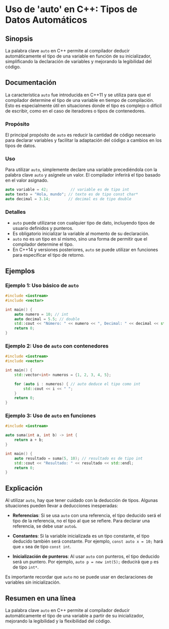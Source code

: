 <!--
Meta Description: # Uso de 'auto' en C++: Tipos de Datos Automáticos ## Sinopsis La palabra clave `auto` en C++ permite al compilador deducir automáticamente el tipo de...
Meta Keywords: auto, tipo, int, una, variable
-->

# Uso de 'auto' en C++: Tipos de Datos Automáticos

## Sinopsis
La palabra clave `auto` en C++ permite al compilador deducir automáticamente el tipo de una variable en función de su inicializador, simplificando la declaración de variables y mejorando la legibilidad del código.

## Documentación
La característica `auto` fue introducida en C++11 y se utiliza para que el compilador determine el tipo de una variable en tiempo de compilación. Esto es especialmente útil en situaciones donde el tipo es complejo o difícil de escribir, como en el caso de iteradores o tipos de contenedores.

### Propósito
El principal propósito de `auto` es reducir la cantidad de código necesario para declarar variables y facilitar la adaptación del código a cambios en los tipos de datos.

### Uso
Para utilizar `auto`, simplemente declare una variable precediéndola con la palabra clave `auto` y asígnele un valor. El compilador inferirá el tipo basado en el valor asignado.

```cpp
auto variable = 42;          // variable es de tipo int
auto texto = "Hola, mundo"; // texto es de tipo const char*
auto decimal = 3.14;        // decimal es de tipo double
```

### Detalles
- `auto` puede utilizarse con cualquier tipo de dato, incluyendo tipos de usuario definidos y punteros.
- Es obligatorio inicializar la variable al momento de su declaración.
- `auto` no es un tipo en sí mismo, sino una forma de permitir que el compilador determine el tipo.
- En C++14 y versiones posteriores, `auto` se puede utilizar en funciones para especificar el tipo de retorno.

## Ejemplos

### Ejemplo 1: Uso básico de `auto`
```cpp
#include <iostream>
#include <vector>

int main() {
    auto numero = 10; // int
    auto decimal = 5.5; // double
    std::cout << "Número: " << numero << ", Decimal: " << decimal << std::endl;
    return 0;
}
```

### Ejemplo 2: Uso de `auto` con contenedores
```cpp
#include <iostream>
#include <vector>

int main() {
    std::vector<int> numeros = {1, 2, 3, 4, 5};

    for (auto i : numeros) { // auto deduce el tipo como int
        std::cout << i << " ";
    }
    return 0;
}
```

### Ejemplo 3: Uso de `auto` en funciones
```cpp
#include <iostream>

auto suma(int a, int b) -> int {
    return a + b;
}

int main() {
    auto resultado = suma(5, 10); // resultado es de tipo int
    std::cout << "Resultado: " << resultado << std::endl;
    return 0;
}
```

## Explicación
Al utilizar `auto`, hay que tener cuidado con la deducción de tipos. Algunas situaciones pueden llevar a deducciones inesperadas:

- **Referencias**: Si se usa `auto` con una referencia, el tipo deducido será el tipo de la referencia, no el tipo al que se refiere. Para declarar una referencia, se debe usar `auto&`.
  
- **Constantes**: Si la variable inicializada es un tipo constante, el tipo deducido también será constante. Por ejemplo, `const auto x = 10;` hará que `x` sea de tipo `const int`.

- **Inicialización de punteros**: Al usar `auto` con punteros, el tipo deducido será un puntero. Por ejemplo, `auto p = new int(5);` deducirá que `p` es de tipo `int*`.

Es importante recordar que `auto` no se puede usar en declaraciones de variables sin inicialización.

## Resumen en una línea
La palabra clave `auto` en C++ permite al compilador deducir automáticamente el tipo de una variable a partir de su inicializador, mejorando la legibilidad y la flexibilidad del código.
